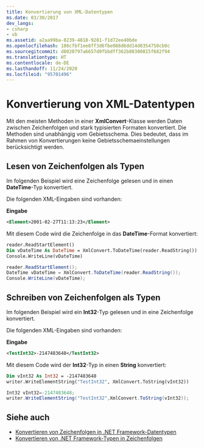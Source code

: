 ```yaml
---
title: Konvertierung von XML-Datentypen
ms.date: 03/30/2017
dev_langs:
- csharp
- vb
ms.assetid: a2aa99ba-8239-4818-9281-f1d72ee40bde
ms.openlocfilehash: 108cfbf1ee8ff3d6fbe088d6dd14d0354750cb0c
ms.sourcegitcommit: d8020797a6657d0fbbdff362b80300815f682f94
ms.translationtype: HT
ms.contentlocale: de-DE
ms.lasthandoff: 11/24/2020
ms.locfileid: "95701496"
---
```

# <a name="conversion-of-xml-data-types"></a>Konvertierung von XML-Datentypen

Mit den meisten Methoden in einer **XmlConvert**-Klasse werden Daten zwischen Zeichenfolgen und stark typisierten Formaten konvertiert. Die Methoden sind unabhängig vom Gebietsschema. Dies bedeutet, dass im Rahmen von Konvertierungen keine Gebietsschemaeinstellungen berücksichtigt werden.  
  
## <a name="reading-string-as-types"></a>Lesen von Zeichenfolgen als Typen  

 Im folgenden Beispiel wird eine Zeichenfolge gelesen und in einen **DateTime**-Typ konvertiert.  
  
 Die folgenden XML-Eingaben sind vorhanden:  
  
 **Eingabe**  
  
```xml  
<Element>2001-02-27T11:13:23</Element>  
```  
  
 Mit diesem Code wird die Zeichenfolge in das **DateTime**-Format konvertiert:  
  
```vb  
reader.ReadStartElement()  
Dim vDateTime As DateTime = XmlConvert.ToDateTime(reader.ReadString())  
Console.WriteLine(vDateTime)  
```  
  
```csharp  
reader.ReadStartElement();  
DateTime vDateTime = XmlConvert.ToDateTime(reader.ReadString());  
Console.WriteLine(vDateTime);  
```  
  
## <a name="writing-strings-as-types"></a>Schreiben von Zeichenfolgen als Typen  

 Im folgenden Beispiel wird ein **Int32**-Typ gelesen und in eine Zeichenfolge konvertiert.  
  
 Die folgenden XML-Eingaben sind vorhanden:  
  
 **Eingabe**  
  
```xml  
<TestInt32>-2147483648</TestInt32>  
```  
  
 Mit diesem Code wird der **Int32**-Typ in einen **String** konvertiert:  
  
```vb  
Dim vInt32 As Int32 = -2147483648  
writer.WriteElementString("TestInt32", XmlConvert.ToString(vInt32))  
```  
  
```csharp  
Int32 vInt32=-2147483648;  
writer.WriteElementString("TestInt32",XmlConvert.ToString(vInt32));  
```  
  
## <a name="see-also"></a>Siehe auch

- [Konvertieren von Zeichenfolgen in .NET Framework-Datentypen](converting-strings-to-dotnet-data-types.md)
- [Konvertieren von .NET Framework-Typen in Zeichenfolgen](converting-dotnet-types-to-strings.md)
